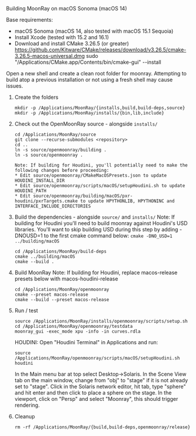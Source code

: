 Building MoonRay on macOS Sonoma (macOS 14)

Base requirements:
- macOS Sonoma (macOS 14, also tested with macOS 15.1 Sequoia)
- Install Xcode (tested with 15.2 and 16.1)
- Download and install CMake 3.26.5 (or greater)
    https://github.com/Kitware/CMake/releases/download/v3.26.5/cmake-3.26.5-macos-universal.dmg
    sudo "/Applications/CMake.app/Contents/bin/cmake-gui" --install

Open a new shell and create a clean root folder for moonray.  Attempting to build atop a previous installation
or not using a fresh shell may cause issues.

1. Create the folders
    ```
    mkdir -p /Applications/MoonRay/{installs,build,build-deps,source}
    mkdir -p /Applications/MoonRay/installs/{bin,lib,include}
    ```

2. Check out the OpenMoonRay source - alongside `installs/`
    ```
    cd /Applications/MoonRay/source
    git clone --recurse-submodules <repository>
    cd ..
    ln -s source/openmoonray/building .
    ln -s source/openmoonray .

    Note: If building for Houdini, you'll potentially need to make the following changes before proceeding:
    * Edit source/openmoonray/CMakeMacOSPresets.json to update HOUDINI_INSTALL_DIR
    * Edit source/openmoonray/scripts/macOS/setupHoudini.sh to update HOUDINI_PATH
    * Edit source/openmoonray/building/macOS/pxr-houdini/pxrTargets.cmake to update HPYTHONLIB, HPYTHONINC and INTERFACE_INCLUDE_DIRECTORIES
    ```

3. Build the dependencies - alongside `source/` and `installs/`
    Note: If building for Houdini you'll need to build moonray against Houdini's USD libraries.
    You'll want to skip building USD during this step by adding -DNOUSD=1 to the first cmake
    command below: `cmake -DNO_USD=1 ../building/macOS`
    ```
    cd /Applications/MoonRay/build-deps
    cmake ../building/macOS
    cmake --build .
    ```

4. Build MoonRay
    Note: If building for Houdini, replace macos-release presets below with macos-houdini-release
    ```
    cd /Applications/MoonRay/openmoonray
    cmake --preset macos-release
    cmake --build --preset macos-release
    ```

5. Run / test
    ```
    source /Applications/MoonRay/installs/openmoonray/scripts/setup.sh
    cd /Applications/MoonRay/openmoonray/testdata
    moonray_gui -exec_mode xpu -info -in curves.rdla
    ```

    HOUDINI:
    Open "Houdini Terminal" in Applications and run:
    ```
    source /Applications/MoonRay/openmoonray/scripts/macOS/setupHoudini.sh
    houdini
    ```

    In the Main menu bar at top select Desktop->Solaris.
    In the Scene View tab on the main window, change from "obj" to "stage" if it is not already set to "stage".
    Click in the Solaris network editor, hit tab, type "sphere" and hit enter and then click to place a sphere on the stage.
    In the viewport, click on "Persp" and select "Moonray", this should trigger rendering.

7. Cleanup
    ```
    rm -rf /Applications/MoonRay/{build,build-deps,openmoonray/release}
    ```
